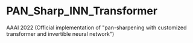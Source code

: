 # PAN_Sharp_INN_Transformer
AAAI 2022 (Official implementation of "pan-sharpening with customized transformer and invertible neural network")
